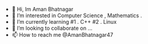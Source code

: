 - 👋 Hi, Im Aman Bhatnagar
- 👀 I’m interested in Computer Science , Mathematics .
- 🌱 I’m currently learning 
#1 . C++
#2 . Linux 
- 💞️ I’m looking to collaborate on ...
- 📫 How to reach me 
@AmanBhatnagar47

<!---
AmanBhatnagar12/AmanBhatnagar12 is a ✨ special ✨ repository because its `README.md` (this file) appears on your GitHub profile.
You can click the Preview link to take a look at your changes.
--->
